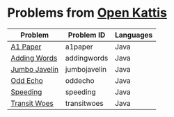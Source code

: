 # Problems from [Open Kattis](https://open.kattis.com)<a name="Open Kattis"></a>

| Problem | Problem ID | Languages |
| --- | --- | --- |
| [A1 Paper](https://open.kattis.com/problems/a1paper)<a name="A1 Paper"></a> | a1paper | Java |
| [Adding Words](https://open.kattis.com/problems/addingwords)<a name="Adding Words"></a> | addingwords | Java |
| [Jumbo Javelin](https://open.kattis.com/problems/jumbojavelin)<a name="Jumbo Javelin"></a> | jumbojavelin | Java |
| [Odd Echo](https://open.kattis.com/problems/oddecho)<a name="Odd Echo"></a> | oddecho | Java |
| [Speeding](https://open.kattis.com/problems/speeding)<a name="Speeding"></a> | speeding | Java |
| [Transit Woes](https://open.kattis.com/problems/transitwoes)<a name="Transit Woes"></a> | transitwoes | Java |
